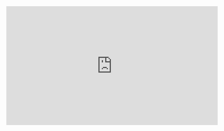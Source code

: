 <iframe width="560" height="315" src="https://www.youtube.com/embed/9r8pmqPf7ts" title="YouTube video player" frameborder="0" allow="accelerometer; autoplay; clipboard-write; encrypted-media; gyroscope; picture-in-picture" allowfullscreen></iframe>